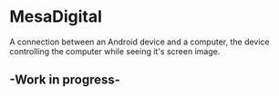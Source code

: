# MesaDigital
 A connection between an Android device and a computer, the device controlling the computer while seeing it's screen image.

## -Work in progress-
